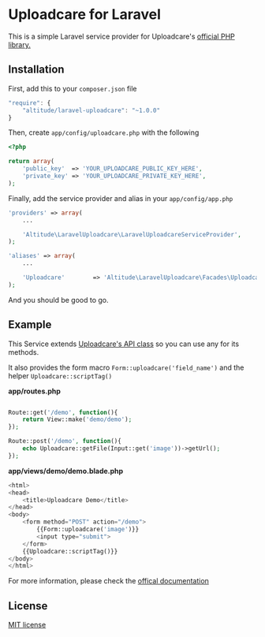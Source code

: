 # Uploadcare for Laravel

This is a simple Laravel service provider for Uploadcare's [official PHP library.](https://github.com/uploadcare/uploadcare-php)

## Installation

First, add this to your `composer.json` file

```js
"require": {
    "altitude/laravel-uploadcare": "~1.0.0"
}
```

Then, create `app/config/uploadcare.php` with the following

```php
<?php

return array(
    'public_key'  => 'YOUR_UPLOADCARE_PUBLIC_KEY_HERE',
    'private_key' => 'YOUR_UPLOADCARE_PRIVATE_KEY_HERE',
);
```

Finally, add the service provider and alias in your `app/config/app.php`

```php
'providers' => array(
    ...

    'Altitude\LaravelUploadcare\LaravelUploadcareServiceProvider',
);

'aliases' => array(
    ...

    'Uploadcare'        => 'Altitude\LaravelUploadcare\Facades\Uploadcare',
);
```

And you should be good to go.

## Example

This Service extends [Uploadcare's API class](https://github.com/uploadcare/uploadcare-php/blob/master/src/Uploadcare/Api.php) so you can use any for its methods.

It also provides the form macro `Form::uploadcare('field_name')` and the helper `Uploadcare::scriptTag()`



**app/routes.php**

```php

Route::get('/demo', function(){
    return View::make('demo/demo');
});

Route::post('/demo', function(){
    echo Uploadcare::getFile(Input::get('image'))->getUrl();
});

```

**app/views/demo/demo.blade.php**

```php
<html>
<head>
    <title>Uploadcare Demo</title>
</head>
<body>
    <form method="POST" action="/demo">
        {{Form::uploadcare('image')}}
        <input type="submit">
    </form>
    {{Uploadcare::scriptTag()}}
</body>
</html>
```

For more information, please check the [offical documentation](https://github.com/uploadcare/uploadcare-php)

## License

[MIT license](http://opensource.org/licenses/MIT)